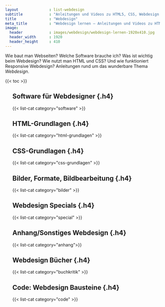 ```yaml
---
layout              : list-webdesign
subtitle            : "Anleitungen und Videos zu HTML5, CSS, Webdesign & Co."
title               : "Webdesign"
meta_title          : "Webdesign lernen – Anleitungen und Videos zu HTML5, CSS, Webdesign & Co."
image:
  header            : images/webdesign/webdesign-lernen-1920x410.jpg
  header_width      : 1920
  header_height     : 410
---
```

Wie baut man Webseiten? Welche Software brauche ich? Was ist wichtig beim Webdesign? Wie nutzt man HTML und CSS? Und wie funktioniert Responsive Webdesign? Anleitungen rund um das wunderbare Thema *Webdesign*.
<!--more-->

{{< toc >}}

<div class="clearfix">
<div class="mt3 sm-col sm-col-12 lg-col-6 ">

<ul class="list-reset">

## Software für Webdesigner {.h4}
{{< list-cat category="software" >}}
## HTML-Grundlagen {.h4}
{{< list-cat category="html-grundlagen" >}}
## CSS-Grundlagen {.h4}
{{< list-cat category="css-grundlagen" >}}

</ul>
</div><!-- /spalte-1 -->

<div class="mt3 sm-col sm-col-12 lg-col-6  mb4 px2">
<ul class="list-reset">

## Bilder, Formate, Bildbearbeitung {.h4}
{{< list-cat category="bilder" >}}
## Webdesign Specials {.h4}
{{< list-cat category="special"  >}}
## Anhang/Sonstiges Webdesign {.h4}
{{< list-cat category="anhang">}}
## Webdesign Bücher {.h4}
{{< list-cat category="buchkritik" >}}
## Code: Webdesign Bausteine {.h4}
{{< list-cat category="code" >}}

</ul>
</div><!-- /spalte-2 -->
</div>

